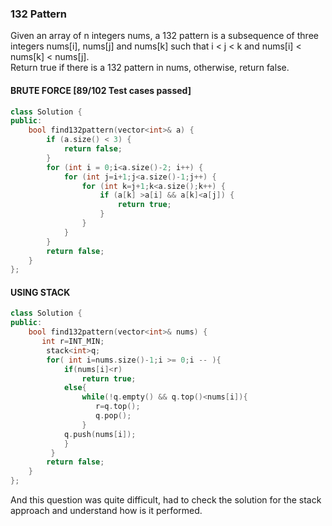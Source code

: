 ### 132 Pattern
Given an array of n integers nums, a 132 pattern is a subsequence of three integers nums[i], nums[j] and nums[k] such that i < j < k and nums[i] < nums[k] < nums[j].  
Return true if there is a 132 pattern in nums, otherwise, return false.  

#### BRUTE FORCE [89/102 Test cases passed]
```c++
class Solution {
public:
    bool find132pattern(vector<int>& a) {
        if (a.size() < 3) {
            return false;
        }
        for (int i = 0;i<a.size()-2; i++) {
            for (int j=i+1;j<a.size()-1;j++) {
                for (int k=j+1;k<a.size();k++) {
                    if (a[k] >a[i] && a[k]<a[j]) {
                        return true;
                    }
                }
            }
        }
        return false;
    }
};
```
#### USING STACK
```c++
class Solution {
public:
    bool find132pattern(vector<int>& nums) {
       int r=INT_MIN;
        stack<int>q;
        for( int i=nums.size()-1;i >= 0;i -- ){
            if(nums[i]<r) 
                return true;
            else{
                while(!q.empty() && q.top()<nums[i]){ 
                   r=q.top();
                   q.pop(); 
                }       
            q.push(nums[i]); 
            }
         }             
        return false; 
    }
};
```

And this question was quite difficult, had to check the solution for the stack approach and understand how is it performed.
